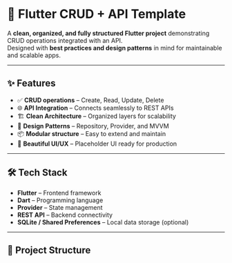 # 🚀 Flutter CRUD + API Template

A **clean, organized, and fully structured Flutter project** demonstrating CRUD operations integrated with an API.  
Designed with **best practices and design patterns** in mind for maintainable and scalable apps.  

---

## ✨ Features

- ✅ **CRUD operations** – Create, Read, Update, Delete  
- 🌐 **API Integration** – Connects seamlessly to REST APIs  
- 🏗 **Clean Architecture** – Organized layers for scalability  
- 🧩 **Design Patterns** – Repository, Provider, and MVVM  
- 📦 **Modular structure** – Easy to extend and maintain  
- 🎨 **Beautiful UI/UX** – Placeholder UI ready for production  

---

## 🛠 Tech Stack

- **Flutter** – Frontend framework  
- **Dart** – Programming language  
- **Provider** – State management  
- **REST API** – Backend connectivity  
- **SQLite / Shared Preferences** – Local data storage (optional)  

---

## 📁 Project Structure

